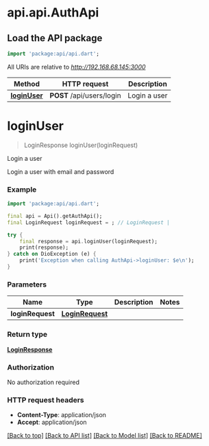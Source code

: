 # api.api.AuthApi

## Load the API package
```dart
import 'package:api/api.dart';
```

All URIs are relative to *http://192.168.68.145:3000*

Method | HTTP request | Description
------------- | ------------- | -------------
[**loginUser**](AuthApi.md#loginuser) | **POST** /api/users/login | Login a user


# **loginUser**
> LoginResponse loginUser(loginRequest)

Login a user

Login a user with email and password

### Example
```dart
import 'package:api/api.dart';

final api = Api().getAuthApi();
final LoginRequest loginRequest = ; // LoginRequest | 

try {
    final response = api.loginUser(loginRequest);
    print(response);
} catch on DioException (e) {
    print('Exception when calling AuthApi->loginUser: $e\n');
}
```

### Parameters

Name | Type | Description  | Notes
------------- | ------------- | ------------- | -------------
 **loginRequest** | [**LoginRequest**](LoginRequest.md)|  | 

### Return type

[**LoginResponse**](LoginResponse.md)

### Authorization

No authorization required

### HTTP request headers

 - **Content-Type**: application/json
 - **Accept**: application/json

[[Back to top]](#) [[Back to API list]](../README.md#documentation-for-api-endpoints) [[Back to Model list]](../README.md#documentation-for-models) [[Back to README]](../README.md)

